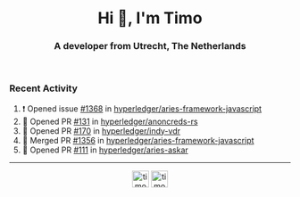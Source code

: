 <h1 align="center">Hi 👋, I'm Timo</h1>
<h3 align="center">A developer from Utrecht, The Netherlands</h3>
<br/>
<!-- https://github.com/rahuldkjain/github-profile-readme-generator --!>

<!--  <p align="left"><img src="https://github-readme-stats.vercel.app/api?username=timoglastra&show_icons=true&count_private=true&" alt="timoglastra" /></p> --!>

<!--
Github language stats
<p align="left"><img src="https://github-readme-stats.vercel.app/api/top-langs/?username=timoglastra&layout=compact" alt="timoglastra" /><p>
-->

<!-- Codestats language stats -->
<!-- <p align="left"><img src="https://codestats-readme.vercel.app/api/top-langs/?username=timoglastra&layout=compact&language_count=12" alt="timoglastra" /><p>    --!>
  
<h3>Recent Activity</h3>

<!--START_SECTION:activity-->
1. ❗️ Opened issue [#1368](https://github.com/hyperledger/aries-framework-javascript/issues/1368) in [hyperledger/aries-framework-javascript](https://github.com/hyperledger/aries-framework-javascript)
2. 💪 Opened PR [#131](https://github.com/hyperledger/anoncreds-rs/pull/131) in [hyperledger/anoncreds-rs](https://github.com/hyperledger/anoncreds-rs)
3. 💪 Opened PR [#170](https://github.com/hyperledger/indy-vdr/pull/170) in [hyperledger/indy-vdr](https://github.com/hyperledger/indy-vdr)
4. 🎉 Merged PR [#1356](https://github.com/hyperledger/aries-framework-javascript/pull/1356) in [hyperledger/aries-framework-javascript](https://github.com/hyperledger/aries-framework-javascript)
5. 💪 Opened PR [#111](https://github.com/hyperledger/aries-askar/pull/111) in [hyperledger/aries-askar](https://github.com/hyperledger/aries-askar)
<!--END_SECTION:activity-->

---

<p align="center">
<a href="https://twitter.com/timoglastra" target="blank"><img align="center" src="https://cdn.jsdelivr.net/npm/simple-icons@3.0.1/icons/twitter.svg" alt="timoglastra" height="30" width="30" /></a>
<a href="https://linkedin.com/in/timoglastra" target="blank"><img align="center" src="https://cdn.jsdelivr.net/npm/simple-icons@3.0.1/icons/linkedin.svg" alt="timoglastra" height="30" width="30" /></a>
</p>



